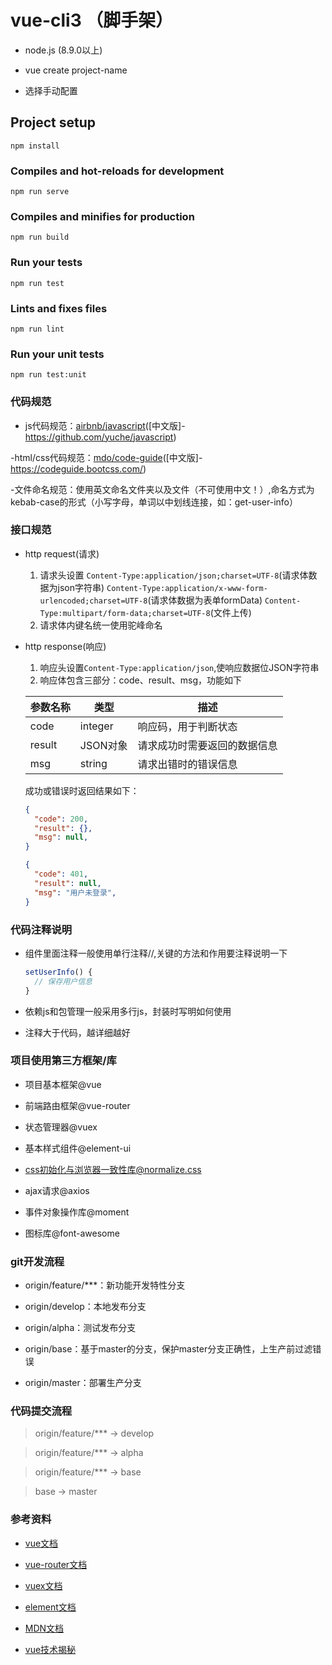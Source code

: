 # vue-cli3 （脚手架）

- node.js (8.9.0以上)

- vue create project-name

- 选择手动配置

## Project setup
```
npm install
```

### Compiles and hot-reloads for development
```
npm run serve
```

### Compiles and minifies for production
```
npm run build
```

### Run your tests
```
npm run test
```

### Lints and fixes files
```
npm run lint
```

### Run your unit tests
```
npm run test:unit
```

### 代码规范

- js代码规范：[airbnb/javascript](https://github.com/airbnb/javascript)([中文版]-https://github.com/yuche/javascript)

-html/css代码规范：[mdo/code-guide](https://codeguide.co/)([中文版]-https://codeguide.bootcss.com/)

-文件命名规范：使用英文命名文件夹以及文件（不可使用中文！）,命名方式为kebab-case的形式（小写字母，单词以中划线连接，如：get-user-info）

### 接口规范

- http request(请求)

  1. 请求头设置
    `Content-Type:application/json;charset=UTF-8`(请求体数据为json字符串)
    `Content-Type:application/x-www-form-urlencoded;charset=UTF-8`(请求体数据为表单formData)
    `Content-Type:multipart/form-data;charset=UTF-8`(文件上传)
  2. 请求体内键名统一使用驼峰命名

- http response(响应)

  1. 响应头设置`Content-Type:application/json`,使响应数据位JSON字符串
  2. 响应体包含三部分：code、result、msg，功能如下

    |参数名称|类型|描述|
    |---|---|---|
    |code|integer|响应码，用于判断状态|
    |result|JSON对象|请求成功时需要返回的数据信息|
    |msg|string|请求出错时的错误信息|

    成功或错误时返回结果如下：

    ```json
    {
      "code": 200,
      "result": {},
      "msg": null,
    }
    ```

    ```json
    {
      "code": 401,
      "result": null,
      "msg": "用户未登录",
    }
    ```


### 代码注释说明

- 组件里面注释一般使用单行注释//,关键的方法和作用要注释说明一下

  ```js
  setUserInfo() {
    // 保存用户信息
  }
  ```

- 依赖js和包管理一般采用多行js，封装时写明如何使用

- 注释大于代码，越详细越好


### 项目使用第三方框架/库

- 项目基本框架@vue

- 前端路由框架@vue-router

- 状态管理器@vuex

- 基本样式组件@element-ui

- css初始化与浏览器一致性库@normalize.css

- ajax请求@axios

- 事件对象操作库@moment

- 图标库@font-awesome


### git开发流程

- origin/feature/***：新功能开发特性分支

- origin/develop：本地发布分支

- origin/alpha：测试发布分支

- origin/base：基于master的分支，保护master分支正确性，上生产前过滤错误

- origin/master：部署生产分支


### 代码提交流程

>  origin/feature/***  ->  develop

>  origin/feature/***  ->  alpha

>  origin/feature/***  ->  base

> base -> master


### 参考资料

- [vue文档](https://vuejs.org/)

- [vue-router文档](https://router.vuejs.org/)

- [vuex文档](https://vuex.vuejs.org/)

- [element文档](https://element.eleme.io/#/zh-CN)

- [MDN文档](https://developer.mozilla.org/zh-CN/)

- [vue技术揭秘](https://ustbhuangyi.github.io/vue-analysis/)
